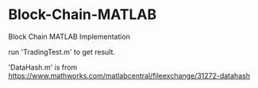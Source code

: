 # Block-Chain-MATLAB

Block Chain MATLAB Implementation

run 'TradingTest.m' to get result. 

'DataHash.m' is from https://www.mathworks.com/matlabcentral/fileexchange/31272-datahash
